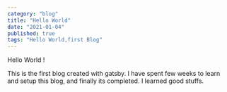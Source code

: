 ```yaml
---
category: "blog"
title: "Hello World"
date: "2021-01-04"
published: true
tags: "Hello World,first Blog"
---
```


Hello World !

This is the first blog created with gatsby. I have spent few weeks to learn and setup this blog, and finally its completed. I learned good stuffs.
